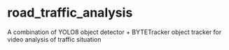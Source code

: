 # road_traffic_analysis
A combination of YOLO8 object detector + BYTETracker object tracker for video analysis of traffic situation
